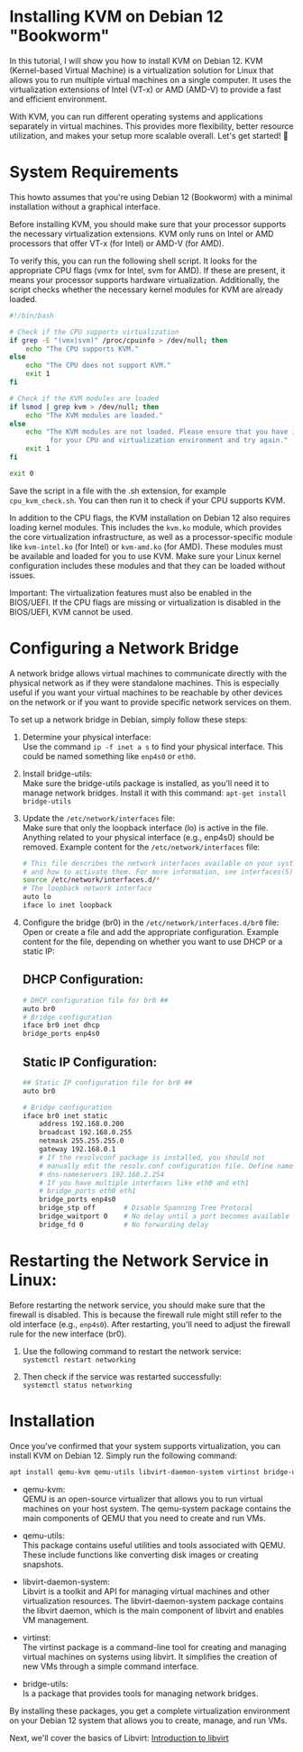 # Installing KVM on Debian 12 "Bookworm"
In this tutorial, I will show you how to install KVM on Debian 12. KVM (Kernel-based Virtual Machine) is a virtualization solution for Linux that allows you to run multiple virtual machines on a single computer. It uses the virtualization extensions of Intel (VT-x) or AMD (AMD-V) to provide a fast and efficient environment.

With KVM, you can run different operating systems and applications separately in virtual machines. This provides more flexibility, better resource utilization, and makes your setup more scalable overall. Let's get started! 🚀

# System Requirements
This howto assumes that you're using Debian 12 (Bookworm) with a minimal installation without a graphical interface.

Before installing KVM, you should make sure that your processor supports the necessary virtualization extensions. KVM only runs on Intel or AMD processors that offer VT-x (for Intel) or AMD-V (for AMD).

To verify this, you can run the following shell script. It looks for the appropriate CPU flags (vmx for Intel, svm for AMD). If these are present, it means your processor supports hardware virtualization. Additionally, the script checks whether the necessary kernel modules for KVM are already loaded.

```bash
#!/bin/bash

# Check if the CPU supports virtualization
if grep -E "(vmx|svm)" /proc/cpuinfo > /dev/null; then
    echo "The CPU supports KVM."
else
    echo "The CPU does not support KVM."
    exit 1
fi

# Check if the KVM modules are loaded
if lsmod | grep kvm > /dev/null; then
    echo "The KVM modules are loaded."
else
    echo "The KVM modules are not loaded. Please ensure that you have installed the correct kernel module 
          for your CPU and virtualization environment and try again."
    exit 1
fi

exit 0
```

Save the script in a file with the .sh extension, for example `cpu_kvm_check.sh`. You can then run it to check if your CPU supports KVM.

In addition to the CPU flags, the KVM installation on Debian 12 also requires loading kernel modules. This includes the `kvm.ko` module, which provides the core virtualization infrastructure, as well as a processor-specific module like `kvm-intel.ko` (for Intel) or `kvm-amd.ko` (for AMD). These modules must be available and loaded for you to use KVM. Make sure your Linux kernel configuration includes these modules and that they can be loaded without issues.

Important: The virtualization features must also be enabled in the BIOS/UEFI. If the CPU flags are missing or virtualization is disabled in the BIOS/UEFI, KVM cannot be used.

# Configuring a Network Bridge
A network bridge allows virtual machines to communicate directly with the physical network as if they were standalone machines. This is especially useful if you want your virtual machines to be reachable by other devices on the network or if you want to provide specific network services on them.

To set up a network bridge in Debian, simply follow these steps:

1. Determine your physical interface:<br/>
    Use the command `ip -f inet a s` to find your physical interface. This could be named something like `enp4s0` or `eth0`.

2. Install bridge-utils:<br/>
    Make sure the bridge-utils package is installed, as you'll need it to manage network bridges. Install it with this command:
    `apt-get install bridge-utils`

3. Update the `/etc/network/interfaces` file:<br/>
    Make sure that only the loopback interface (lo) is active in the file. Anything related to your physical interface (e.g., enp4s0) should be removed.
    Example content for the `/etc/network/interfaces` file:
    ```bash
    # This file describes the network interfaces available on your system
    # and how to activate them. For more information, see interfaces(5).
    source /etc/network/interfaces.d/*
    # The loopback network interface
    auto lo
    iface lo inet loopback
    ```

4. Configure the bridge (br0) in the `/etc/network/interfaces.d/br0` file:
    Open or create a file and add the appropriate configuration.
    Example content for the file, depending on whether you want to use DHCP or a static IP:
    ## DHCP Configuration:
    ```bash
    # DHCP configuration file for br0 ##
    auto br0
    # Bridge configuration
    iface br0 inet dhcp
    bridge_ports enp4s0
    ```

    ## Static IP Configuration:
    ```bash
    ## Static IP configuration file for br0 ##
    auto br0
    
    # Bridge configuration
    iface br0 inet static
        address 192.168.0.200
        broadcast 192.168.0.255
        netmask 255.255.255.0
        gateway 192.168.0.1
        # If the resolvconf package is installed, you should not
        # manually edit the resolv.conf configuration file. Define nameservers here.
        # dns-nameservers 192.168.2.254
        # If you have multiple interfaces like eth0 and eth1
        # bridge_ports eth0 eth1
        bridge_ports enp4s0
        bridge_stp off       # Disable Spanning Tree Protocol
        bridge_waitport 0    # No delay until a port becomes available
        bridge_fd 0          # No forwarding delay
    ```
# Restarting the Network Service in Linux:

Before restarting the network service, you should make sure that the firewall is disabled. This is because the firewall rule might still refer to the old interface (e.g., `enp4s0`). After restarting, you'll need to adjust the firewall rule for the new interface (br0).

1. Use the following command to restart the network service:<br/>
`systemctl restart networking`

2. Then check if the service was restarted successfully:<br/>
`systemctl status networking`

# Installation

Once you've confirmed that your system supports virtualization, you can install KVM on Debian 12. Simply run the following command:

```bash
apt install qemu-kvm qemu-utils libvirt-daemon-system virtinst bridge-utils
```
* qemu-kvm:<br/>
    QEMU is an open-source virtualizer that allows you to run virtual machines on your host system. The qemu-system package contains the main components of QEMU that you need to create and run VMs.

* qemu-utils:<br/>
    This package contains useful utilities and tools associated with QEMU. These include functions like converting disk images or creating snapshots.

* libvirt-daemon-system:<br/>
    Libvirt is a toolkit and API for managing virtual machines and other virtualization resources. The libvirt-daemon-system package contains the libvirt daemon, which is the main component of libvirt and enables VM management.

* virtinst:<br/>
    The virtinst package is a command-line tool for creating and managing virtual machines on systems using libvirt. It simplifies the creation of new VMs through a simple command interface.

* bridge-utils:<br/>
Is a package that provides tools for managing network bridges.

By installing these packages, you get a complete virtualization environment on your Debian 12 system that allows you to create, manage, and run VMs.

Next, we'll cover the basics of Libvirt:
[Introduction to libvirt](https://github.com/KvmDash/KvmDash-Docs/blob/main/en/libvirt-Debian.en.md)
